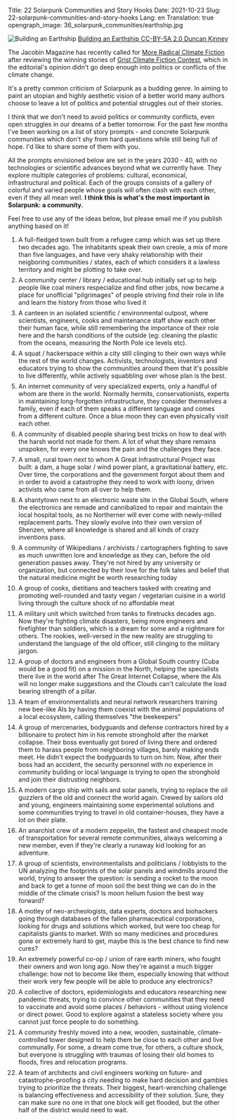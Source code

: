 Title: 22 Solarpunk Communities and Story Hooks
Date: 2021-10-23
Slug: 22-solarpunk-communities-and-story-hooks
Lang: en
Translation: true
opengraph_image: 36_solarpunk_communities/earthship.jpg

![Building an Earthship](/images/36_solarpunk_communities/earthship.jpg)
[Building an Earthship CC-BY-SA 2.0 Duncan Kinney](https://www.flickr.com/photos/duncank/6073919878/)

The Jacobin Magazine has recently called for [More Radical Climate Fiction](https://www.jacobinmag.com/2021/10/climate-fiction-imagine-2200-grist-review-futurism) after reviewing the winning stories of [Grist Climate Fiction Contest](https://grist.org/fix/series/imagine-2200-climate-fiction/), which in the editorial's opinion didn't go deep enough into politics or conflicts of the climate change.

It's a pretty common criticism of Solarpunk as a budding genre. In aiming to paint an utopian and highly aesthetic vision of a better world many authors choose to leave a lot of politics and potential struggles out of their stories.

I think that we don't need to avoid politics or community conflicts, even open struggles in our dreams of a better tomorrow. For the past few months I've been working on a list of story prompts - and concrete Solarpunk communities which don't shy from hard questions while still being full of hope. I'd like to share some of them with you.

All the prompts envisioned below are set in the years 2030 - 40, with no technologies or scientific advances beyond what we currently have. They explore multiple categories of problems: cultural, economical, infrastructural and political. Each of the groups consists of a gallery of colorful and varied people whose goals will often clash with each other, even if they all mean well. **I think this is what's the most important in Solarpunk: a community.**

Feel free to use any of the ideas below, but please email me if you publish anything based on it!

<style> li { padding-bottom: 0.5em; }</style>

1. A full-fledged town built from a refugee camp which was set up there two decades ago. The inhabitants speak their own creole, a mix of more than five languages, and have very shaky relationship with their neigboring communities / states, each of which considers it a lawless territory and might be plotting to take over.
2. A community center / library / educational hub initially set up to help people like coal miners respecialize and find other jobs, now became a place for unofficial "pilgrimages" of people striving find their role in life and learn the history from those who lived it
3. A canteen in an isolated scientific / environmental outpost, where scientists, engineers, cooks and maintenance staff show each other their human face, while still remembering the importance of their role here and the harsh conditions of the outside (eg: cleaning the plastic from the oceans, measuring the North Pole ice levels etc).
4. A squat / hackerspace within a city still clinging to their own ways while the rest of the world changes. Activists, technologists, inventors and educators trying to show the communities around them that it's possible to live differently, while actively squabbling over whose plan is the best.
5. An internet community of very specialized experts, only a handful of whom are there in the world. Normally hermits, conservationists, experts in maintaining long-forgotten infrastructure, they consider themselves a family, even if each of them speaks a different language and comes from a different culture. Once a blue moon they can even physically visit each other.
6. A community of disabled people sharing best tricks on how to deal with the harsh world not made for them. A lot of what they share remains unspoken, for every one knows the pain and the challenges they face.
7. A small, rural town next to whom A Great Infrastructural Project was built: a dam, a huge solar / wind power plant, a gravitational battery, etc. Over time, the corporations and the government forgot about them and in order to avoid a catastrophe they need to work with loony, driven activists who came from all over to help them.
8. A shantytown next to an electronic waste site in the Global South, where the electronics are remade and cannibalized to repair and maintain the local hospital tools, as no Northerner will ever come with newly-milled replacement parts. They slowly evolve into their own version of Shenzen, where all knowledge is shared and all kinds of crazy inventions pass.
9. A community of Wikipedians / archivists / cartographers fighting to save as much unwritten lore and knowledge as they can, before the old generation passes away. They're not hired by any university or organization, but connected by their love for the folk tales and belief that the natural medicine might be worth researching today
10. A group of cooks, dietitians and teachers tasked with creating and promoting well-rounded and tasty vegan / vegetarian cuisine in a world living through the culture shock of no affordable meat
11. A military unit which switched from tanks to firetrucks decades ago. Now they're fighting climate disasters, being more engineers and firefighter than soldiers, which is a dream for some and a nightmare for others. The rookies, well-versed in the new reality are struggling to understand the language of the old officer, still clinging to the military jargon.
12. A group of doctors and engineers from a Global South country (Cuba would be a good fit) on a mission in the North, helping the specialists there live in the world after The Great Internet Collapse, where the AIs will no longer make suggestions and the Clouds can't calculate the load bearing strength of a pillar.
13. A team of environmentalists and neural network researchers training new bee-like AIs by having them coexist with the animal populations of a local ecosystem, calling themselves "the beekeepers"
14. A group of mercenaries, bodyguards and defense contractors hired by a billionaire to protect him in his remote stronghold after the market collapse. Their boss eventually got bored of living there and ordered them to harass people from neighboring villages, barely making ends meet. He didn't expect the bodyguards to turn on him. Now, after their boss had an accident, the security personnel with no experience in community building or local language is trying to open the stronghold and join their distrusting neighbors.
15. A modern cargo ship with sails and solar panels, trying to replace the oil guzzlers of the old and connect the world again. Crewed by sailors old and young, engineers maintaining some experimental solutions and some communities trying to travel in old container-houses, they have a lot on their plate.
16. An anarchist crew of a modern zeppelin, the fastest and cheapest mode of transportation for several remote communities, always welcoming a new member, even if they're clearly a runaway kid looking for an adventure.
17. A group of scientists, environmentalists and politicians / lobbyists to the UN analyzing the footprints of the solar panels and windmills around the world, trying to answer the question: is sending a rocket to the moon and back to get a tonne of moon soil the best thing we can do in the middle of the climate crisis? Is moon helium fusion the best way forward?
18. A motley of neo-archeologists, data experts, doctors and biohackers going through databases of the fallen pharmaceutical corporations, looking for drugs and solutions which worked, but were too cheap for capitalists giants to market. With so many medicines and procedures gone or extremely hard to get, maybe this is the best chance to find new cures?
19. An extremely powerful co-op / union of rare earth miners, who fought their owners and won long ago. Now they're against a much bigger challenge: how not to become like them, especially knowing that without their work very few people will be able to produce any electronics?
20. A collective of doctors, epidemiologists and educators researching new pandemic threats, trying to convince other communities that they need to vaccinate and avoid some places / behaviors - without using violence or direct power. Good to explore against a stateless society where you cannot just force people to do something.
21. A community freshly moved into a new, wooden, sustainable, climate-controlled tower designed to help them be close to each other and live communally. For some, a dream come true, for others, a culture shock, but everyone is struggling with traumas of losing their old homes to floods, fires and relocation programs.
22. A team of architects and civil engineers working on future- and catastrophe-proofing a city needing to make hard decision and gambles trying to prioritize the threats. Their biggest, heart-wrenching challenge is balancing effectiveness and accessibility of their solution. Sure, they can make sure no one in that one block will get flooded, but the other half of the district would need to wait.
